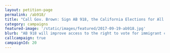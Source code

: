 ```yaml
---
layout: petition-page
permalink: /ab918/
title: "Call Gov. Brown: Sign AB 918, the California Elections for All Act"
category: campaigns
featured-image: '/static/images/featured/2017-09-19-ab918.jpg'
blurb: "AB 918 will improve access to the right to vote for immigrant communities in California."
callcampaign: true
campaignId: 20
---
```

<ul class="compact" id="phone-errors"></ul>

<link href='https://actionnetwork.org/css/style-embed-whitelabel.css' rel='stylesheet' type='text/css' /><script src='https://actionnetwork.org/widgets/v2/petition/sign-ab-918-california-elections-for-all-act?format=js&source=widget&style=full'></script><div id='can-petition-area-sign-ab-918-california-elections-for-all-act' style='width: 100%'><!-- this div is the target for our HTML insertion --></div>

<script>
	$(document).ready(function() {
		$('#can-petition-area-call-dhs-release-the-mn-8-now').on('can_embed_loaded', function() {
			document.getElementsByName("commit")[0].value = "Call Now";
			$(".action_sidebar h4").text("Take Action");
			var str = document.getElementsByClassName("action_status_running_total")[0].innerHTML;
			var txt = str.replace("Signatures Collected", "Calls Completed");
			document.getElementsByClassName("action_status_running_total")[0].innerHTML = txt;
		});
	});
</script>